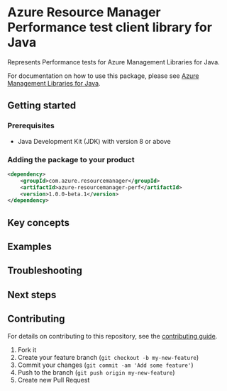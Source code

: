 # Azure Resource Manager Performance test client library for Java

Represents Performance tests for Azure Management Libraries for Java.

For documentation on how to use this package, please see [Azure Management Libraries for Java](https://aka.ms/azsdk/java/mgmt).

## Getting started

### Prerequisites

- Java Development Kit (JDK) with version 8 or above

### Adding the package to your product

[//]: # ({x-version-update-start;com.azure.resourcemanager:azure-resourcemanager-perf;current})
```xml
<dependency>
    <groupId>com.azure.resourcemanager</groupId>
    <artifactId>azure-resourcemanager-perf</artifactId>
    <version>1.0.0-beta.1</version>
</dependency>
```
[//]: # ({x-version-update-end})

## Key concepts

## Examples

## Troubleshooting

## Next steps

## Contributing

For details on contributing to this repository, see the [contributing guide](https://github.com/Azure/azure-sdk-for-java/blob/main/CONTRIBUTING.md).

1. Fork it
1. Create your feature branch (`git checkout -b my-new-feature`)
1. Commit your changes (`git commit -am 'Add some feature'`)
1. Push to the branch (`git push origin my-new-feature`)
1. Create new Pull Request

